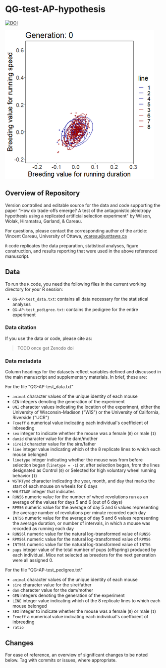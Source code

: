 # QG-test-AP-hypothesis

[![DOI](https://zenodo.org/badge/TODO.svg)](https://zenodo.org/badge/latestdoi/TODO)

![trade-off evolution](./QG-AP-test_FigureS1_evolutionInMotion.gif)


## Overview of Repository

Version controlled and editable source for the data and code supporting the paper "How do trade-offs emerge? A test of the antagonistic pleiotropy hypothesis 
using a replicated artificial selection experiment" by Wilson, Wolak, Hiramatsu, Garland, & Careau.

For questions, please contact the corresponding author of the article:
Vincent Careau, University of Ottawa, vcareau@uottawa.ca


`R` code replicates the data preparation, statistical analyses, figure construction, and results reporting that were used in the above referenced manuscript.

## Data
To run the `R` code, you need the following files in the current working directory for your R session:
  - `QG-AP-test_data.txt`: contains all data necessary for the statistical analyses
  - `QG-AP-test_pedigree.txt`: contains the pedigree for the entire experiment


### Data citation
If you use the data or code, please cite as:

>TODO once get Zenodo doi

### Data metadata

Column headings for the datasets reflect variables defined and discussed in the main manuscript and supplementary materials. In brief, these are:

For the file "QG-AP-test_data.txt"
 - `animal` character values of the unique identity of each mouse
 - `GEN` integers denoting the generation of the experiment
 - `UNI` character values indicating the location of the experiment, either the University of Wisconsin-Madison ("WIS") or the University of California, Riverside ("UCR")
 - `Fcoeff` a numerical value indicating each individual's coefficient of inbreeding 
 - `sex` integer to indicate whether the mouse was a female (`0`) or male (`1`)
 - `damid` character value for the dam/mother
 - `sireid` character value for the sire/father
 - `line` integer value indicating which of the 8 replicate lines to which each mouse belonged
 - `linetype` integer indicating whether the mouse was from before selection began (`linetype = -1`) or, after selection began, from the lines designated as Control (`0`) or Selected for high voluntary wheel running behavior (`1`)
 - `WSTRTymd` character indicating the year, month, and day that marks the start of each mouse on wheels for 6 days 
 - `WHLSTAGE` integer that indicates <!-- TODO  -->
 - `RUN56` numeric value for the number of wheel revolutions run as an average of the values for days 5 and 6 (out of 6 days) 
 - `RPM56` numeric value for the average of day 5 and 6 values representing the average number of revolutions per minute recorded each day
 - `INT56` numeric value for the average of day 5 and 6 values representing the average duration, or number of intervals, in which a mouse was recorded as running each day
 - `RUN56l` numeric value for the natural log-transformed value of `RUN56` 
 - `RPM56l` numeric value for the natural log-transformed value of `RPM56`
 - `INT56l` numeric value for the natural log-transformed value of `INT56`
 - `pups` integer value of the total number of pups (offspring) produced by each individual. Mice not selected as breeders for the next generation were all assigned 0.
  

For the file "QG-AP-test_pedigree.txt"
 - `animal` character values of the unique identity of each mouse
 - `sire` character value for the sire/father
 - `dam` character value for the dam/mother
 - `GEN` integers denoting the generation of the experiment
 - `LINE` integer value indicating which of the 8 replicate lines to which each mouse belonged <!-- TODO: why value of 9  -->
 - `SEX` integer to indicate whether the mouse was a female (`0`) or male (`1`)
 - `Fcoeff` a numerical value indicating each individual's coefficient of inbreeding 
 - `ratio`<!-- TODO what is this  -->
 

## Changes
For ease of reference, an overview of significant changes to be noted below. Tag with commits or issues, where appropriate.
